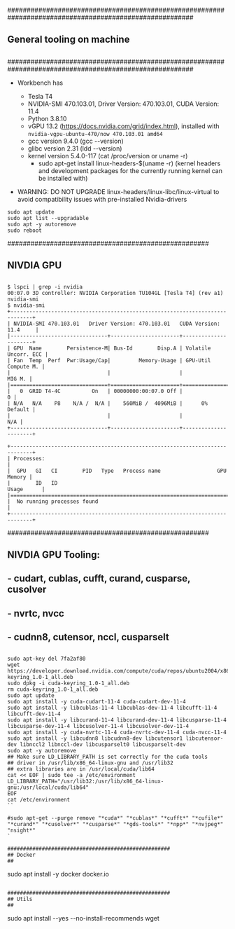 ########################################################################################################
## General tooling on machine
## 
########################################################################################################

- Workbench has 
    - Tesla T4
    - NVIDIA-SMI 470.103.01, Driver Version: 470.103.01, CUDA Version: 11.4
    - Python 3.8.10
    - vGPU 13.2 (https://docs.nvidia.com/grid/index.html), installed with `nvidia-vgpu-ubuntu-470/now 470.103.01 amd64`
    - gcc version 9.4.0 (gcc --version)
    - glibc version 2.31 (ldd --version)
    - kernel version 5.4.0-117 (cat /proc/version or uname -r)
        - sudo apt-get install linux-headers-$(uname -r) (kernel headers and development packages for the currently running kernel can be installed with)


- WARNING: DO NOT UPGRADE linux-headers/linux-libc/linux-virtual to avoid compatibility issues with pre-installed Nvidia-drivers

```{bash}
sudo apt update
sudo apt list --upgradable
sudo apt -y autoremove
sudo reboot
```

####################################################
## NIVDIA GPU
## 

```{bash}
$ lspci | grep -i nvidia
00:07.0 3D controller: NVIDIA Corporation TU104GL [Tesla T4] (rev a1)
nvidia-smi
$ nvidia-smi
+-----------------------------------------------------------------------------+
| NVIDIA-SMI 470.103.01   Driver Version: 470.103.01   CUDA Version: 11.4     |
|-------------------------------+----------------------+----------------------+
| GPU  Name        Persistence-M| Bus-Id        Disp.A | Volatile Uncorr. ECC |
| Fan  Temp  Perf  Pwr:Usage/Cap|         Memory-Usage | GPU-Util  Compute M. |
|                               |                      |               MIG M. |
|===============================+======================+======================|
|   0  GRID T4-4C          On   | 00000000:00:07.0 Off |                    0 |
| N/A   N/A    P8    N/A /  N/A |    560MiB /  4096MiB |      0%      Default |
|                               |                      |                  N/A |
+-------------------------------+----------------------+----------------------+

+-----------------------------------------------------------------------------+
| Processes:                                                                  |
|  GPU   GI   CI        PID   Type   Process name                  GPU Memory |
|        ID   ID                                                   Usage      |
|=============================================================================|
|  No running processes found                                                 |
+-----------------------------------------------------------------------------+
```

####################################################
## NIVDIA GPU Tooling:
##   - cudart, cublas, cufft, curand, cusparse, cusolver
##   - nvrtc, nvcc
##   - cudnn8, cutensor, nccl, cusparselt
## 

```
sudo apt-key del 7fa2af80
wget https://developer.download.nvidia.com/compute/cuda/repos/ubuntu2004/x86_64/cuda-keyring_1.0-1_all.deb
sudo dpkg -i cuda-keyring_1.0-1_all.deb
rm cuda-keyring_1.0-1_all.deb
sudo apt update
sudo apt install -y cuda-cudart-11-4 cuda-cudart-dev-11-4 
sudo apt install -y libcublas-11-4 libcublas-dev-11-4 libcufft-11-4 libcufft-dev-11-4 
sudo apt install -y libcurand-11-4 libcurand-dev-11-4 libcusparse-11-4 libcusparse-dev-11-4 libcusolver-11-4 libcusolver-dev-11-4 
sudo apt install -y cuda-nvrtc-11-4 cuda-nvrtc-dev-11-4 cuda-nvcc-11-4
sudo apt install -y libcudnn8 libcudnn8-dev libcutensor1 libcutensor-dev libnccl2 libnccl-dev libcusparselt0 libcusparselt-dev
sudo apt -y autoremove
## Make sure LD_LIBRARY_PATH is set correctly for the cuda tools
## driver in /usr/lib/x86_64-linux-gnu and /usr/lib32
## extra libraries are in /usr/local/cuda/lib64
cat << EOF | sudo tee -a /etc/environment
LD_LIBRARY_PATH="/usr/lib32:/usr/lib/x86_64-linux-gnu:/usr/local/cuda/lib64"
EOF
cat /etc/environment
``

#sudo apt-get --purge remove "*cuda*" "*cublas*" "*cufft*" "*cufile*" "*curand*" "*cusolver*" "*cusparse*" "*gds-tools*" "*npp*" "*nvjpeg*" "nsight*" 
`

####################################################
## Docker
## 

```
sudo apt install -y docker docker.io
```

####################################################
## Utils
## 

```
sudo apt install --yes --no-install-recommends wget
```
